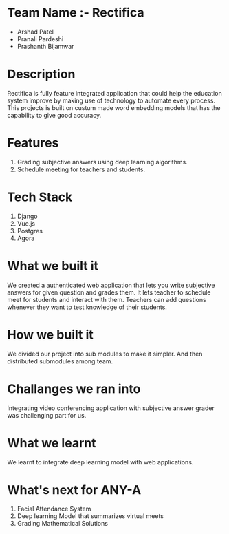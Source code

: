 # Team Name :- Rectifica

- Arshad Patel
- Pranali Pardeshi
- Prashanth Bijamwar

# Description
Rectifica is fully feature integrated application that could help the education system improve by making use of technology to automate every process. This projects is built on custum made word embedding models that has the capability to give good accuracy.  

# Features
1. Grading subjective answers using deep learning algorithms.
2. Schedule meeting for teachers and students.

# Tech Stack
1. Django
2. Vue.js
3. Postgres
4. Agora

# What we built it
We created a authenticated web application that lets you write subjective answers for given question and grades them. It lets teacher to schedule meet for students and interact with them. Teachers can add questions whenever they want to test knowledge of their students.

# How we built it
We divided our project into sub modules to make it simpler. And then distributed submodules among team.

# Challanges we ran into
Integrating video conferencing application with subjective answer grader was challenging part for us.

# What we learnt
We learnt to integrate deep learning model with web applications. 

# What's next for ANY-A
1. Facial Attendance System
2. Deep learning Model that summarizes virtual meets
3. Grading Mathematical Solutions






